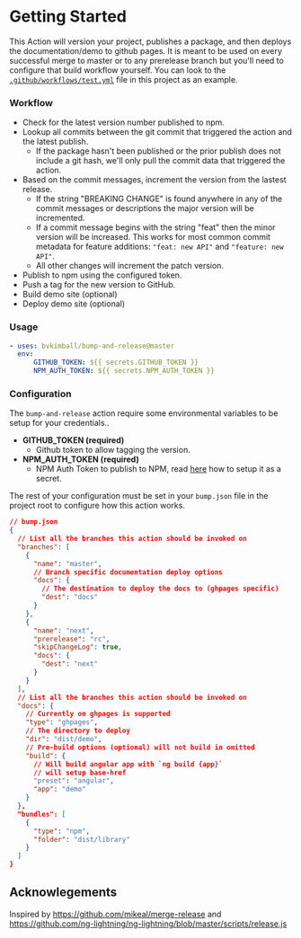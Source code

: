 # Getting Started

This Action will version your project, publishes a package, and then deploys the documentation/demo to github pages. It is meant to be used on every successful merge to master or to any prerelease branch but you'll need to configure that build workflow yourself. You can look to the [`.github/workflows/test.yml`](./.github/workflows/test.yml) file in this project as an example.

### Workflow

* Check for the latest version number published to npm.
* Lookup all commits between the git commit that triggered the action and the latest publish.
  * If the package hasn't been published or the prior publish does not include a git hash, we'll
    only pull the commit data that triggered the action.
* Based on the commit messages, increment the version from the lastest release.
  * If the string "BREAKING CHANGE" is found anywhere in any of the commit messages or descriptions the major 
    version will be incremented.
  * If a commit message begins with the string "feat" then the minor version will be increased. This works
    for most common commit metadata for feature additions: `"feat: new API"` and `"feature: new API"`.
  * All other changes will increment the patch version.
* Publish to npm using the configured token.
* Push a tag for the new version to GitHub.
* Build demo site (optional)
* Deploy demo site (optional)

### Usage

```yaml
- uses: bvkimball/bump-and-release@master
  env:
      GITHUB_TOKEN: ${{ secrets.GITHUB_TOKEN }}
      NPM_AUTH_TOKEN: ${{ secrets.NPM_AUTH_TOKEN }}
```

### Configuration

The `bump-and-release` action require some environmental variables to be setup for your credentials..

* **GITHUB_TOKEN (required)**
  * Github token to allow tagging the version.
* **NPM_AUTH_TOKEN (required)**
  * NPM Auth Token to publish to NPM, read [here](https://docs.github.com/en/actions/configuring-and-managing-workflows/creating-and-storing-encrypted-secrets) how to setup it as a secret.

The rest of your configuration must be set in your `bump.json` file in the project root to configure how this action works.

```json
// bump.json
{
  // List all the branches this action should be invoked on
  "branches": [
    {
      "name": "master",
      // Branch specific documentation deploy options
      "docs": {
        // The destination to deploy the docs to (ghpages specific)
        "dest": "docs"
      }
    },
    {
      "name": "next",
      "prerelease": "rc",
      "skipChangeLog": true,
      "docs": {
        "dest": "next"
      }
    }
  ],
  // List all the branches this action should be invoked on
  "docs": {
    // Currently on ghpages is supported
    "type": "ghpages",
    // The directory to deploy
    "dir": "dist/demo",
    // Pre-build options (optional) will not build in omitted
    "build": {
      // Will build angular app with `ng build {app}`
      // will setup base-href
      "preset": "angular",
      "app": "demo"
    }
  },
  "bundles": [
    {
      "type": "npm",
      "folder": "dist/library"
    }
  ]
}
```

## Acknowlegements

Inspired by https://github.com/mikeal/merge-release and https://github.com/ng-lightning/ng-lightning/blob/master/scripts/release.js

